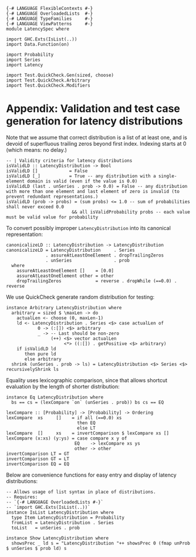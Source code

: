 ```{.haskell .hidden}
{-# LANGUAGE FlexibleContexts #-}
{-# LANGUAGE OverloadedLists  #-}
{-# LANGUAGE TypeFamilies     #-}
{-# LANGUAGE ViewPatterns     #-}
module LatencySpec where

import GHC.Exts(IsList(..))
import Data.Function(on)

import Probability
import Series
import Latency

import Test.QuickCheck.Gen(sized, choose)
import Test.QuickCheck.Arbitrary
import Test.QuickCheck.Modifiers
```

# Appendix: Validation and test case generation for latency distributions

Note that we assume that correct distribution is a list of at least one,
and is devoid of superfluous trailing zeros beyond first index.
Indexing starts at 0 (which means: no delay.)
```{.haskell .literate}
-- | Validity criteria for latency distributions
isValidLD :: LatencyDistribution -> Bool
isValidLD []            = False
isValidLD [_]           = True -- any distribution with a single-element domain is valid (even if the value is 0.0)
isValidLD (last . unSeries . prob -> 0.0) = False -- any distribution with more than one element and last element of zero is invalid (to prevent redundant representations.)
isValidLD (prob -> probs) = (sum probs) <= 1.0 -- sum of probabilities shall never exceed 0.0
                         && all isValidProbability probs -- each value must be valid value for probability
```

To convert possibly improper `LatencyDistribution` into its canonical representation:
```{.haskell .literate}
canonicalizeLD :: LatencyDistribution -> LatencyDistribution
canonicalizeLD = LatencyDistribution     . Series
               . assureAtLeastOneElement . dropTrailingZeros
               . unSeries                . prob
  where
    assureAtLeastOneElement []    = [0.0]
    assureAtLeastOneElement other = other
    dropTrailingZeros             = reverse . dropWhile (==0.0) . reverse
```

We use QuickCheck generate random distribution for testing:
```{.haskell .literate}
instance Arbitrary LatencyDistribution where
  arbitrary = sized $ \maxLen -> do
    actualLen <- choose (0, maxLen-1)
    ld <- LatencyDistribution . Series <$> case actualLen of
            0 -> (:[]) <$> arbitrary
            _ -> -- Last should be non-zero
                 (++) <$> vector actualLen
                      <*> ((:[]) . getPositive <$> arbitrary)
    if isValidLD ld
       then pure ld
       else arbitrary
  shrink (unSeries . prob -> ls) = LatencyDistribution <$> Series <$> recursivelyShrink ls
```
Equality uses lexicographic comparison, since that allows shortcut evaluation
by the length of shorter distribution:
```{.haskell .literate}
instance Eq LatencyDistribution where
  bs == cs = (lexCompare `on` (unSeries . prob)) bs cs == EQ

lexCompare :: [Probability] -> [Probability] -> Ordering
lexCompare  xs     []    = if all (==0.0) xs
                           then EQ
                           else LT
lexCompare  []     xs    = invertComparison $ lexCompare xs []
lexCompare (x:xs) (y:ys) = case compare x y of
                          EQ    -> lexCompare xs ys
                          other -> other
invertComparison LT = GT
invertComparison GT = LT
invertComparison EQ = EQ
```

Below are convenience functions for easy entry and display of latency distributions:
```{.haskell .literate}
-- Allows usage of list syntax in place of distributions.
-- Requires:
-- `{-# LANGUAGE OverloadedLists #-}`
-- `import GHC.Exts(IsList(..))`
instance IsList LatencyDistribution where
  type Item LatencyDistribution = Probability
  fromList = LatencyDistribution . Series
  toList   = unSeries . prob

instance Show LatencyDistribution where
  showsPrec _ ld s = "LatencyDistribution "++ showsPrec 0 (fmap unProb $ unSeries $ prob ld) s
```
